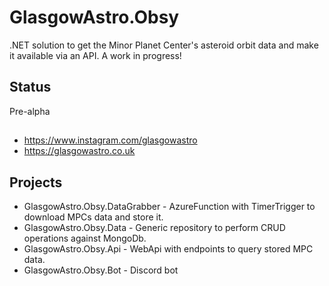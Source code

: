# GlasgowAstro.Obsy
.NET solution to get the Minor Planet Center's asteroid orbit data and make it available via an API. A work in progress!

## Status
Pre-alpha

##
- https://www.instagram.com/glasgowastro
- https://glasgowastro.co.uk

## Projects
- GlasgowAstro.Obsy.DataGrabber - AzureFunction with TimerTrigger to download MPCs data and store it.
- GlasgowAstro.Obsy.Data - Generic repository to perform CRUD operations against MongoDb.
- GlasgowAstro.Obsy.Api - WebApi with endpoints to query stored MPC data.
- GlasgowAstro.Obsy.Bot - Discord bot
